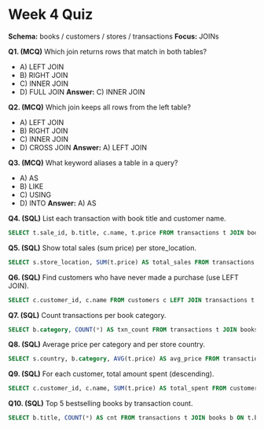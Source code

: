 # Week 4 Quiz
**Schema:** books / customers / stores / transactions
**Focus:** JOINs

**Q1. (MCQ)** Which join returns rows that match in both tables?
- A) LEFT JOIN
- B) RIGHT JOIN
- C) INNER JOIN
- D) FULL JOIN
**Answer:** C) INNER JOIN

**Q2. (MCQ)** Which join keeps all rows from the left table?
- A) LEFT JOIN
- B) RIGHT JOIN
- C) INNER JOIN
- D) CROSS JOIN
**Answer:** A) LEFT JOIN

**Q3. (MCQ)** What keyword aliases a table in a query?
- A) AS
- B) LIKE
- C) USING
- D) INTO
**Answer:** A) AS

**Q4. (SQL)** List each transaction with book title and customer name.
```sql
SELECT t.sale_id, b.title, c.name, t.price FROM transactions t JOIN books b ON t.book_id=b.book_id JOIN customers c ON t.customer_id=c.customer_id;
```

**Q5. (SQL)** Show total sales (sum price) per store_location.
```sql
SELECT s.store_location, SUM(t.price) AS total_sales FROM transactions t JOIN stores s ON t.store_id=s.store_id GROUP BY s.store_location;
```

**Q6. (SQL)** Find customers who have never made a purchase (use LEFT JOIN).
```sql
SELECT c.customer_id, c.name FROM customers c LEFT JOIN transactions t ON c.customer_id=t.customer_id WHERE t.customer_id IS NULL;
```

**Q7. (SQL)** Count transactions per book category.
```sql
SELECT b.category, COUNT(*) AS txn_count FROM transactions t JOIN books b ON t.book_id=b.book_id GROUP BY b.category;
```

**Q8. (SQL)** Average price per category and per store country.
```sql
SELECT s.country, b.category, AVG(t.price) AS avg_price FROM transactions t JOIN books b ON t.book_id=b.book_id JOIN stores s ON t.store_id=s.store_id GROUP BY s.country, b.category;
```

**Q9. (SQL)** For each customer, total amount spent (descending).
```sql
SELECT c.customer_id, c.name, SUM(t.price) AS total_spent FROM customers c JOIN transactions t ON c.customer_id=t.customer_id GROUP BY c.customer_id, c.name ORDER BY total_spent DESC;
```

**Q10. (SQL)** Top 5 bestselling books by transaction count.
```sql
SELECT b.title, COUNT(*) AS cnt FROM transactions t JOIN books b ON t.book_id=b.book_id GROUP BY b.title ORDER BY cnt DESC LIMIT 5;
```
